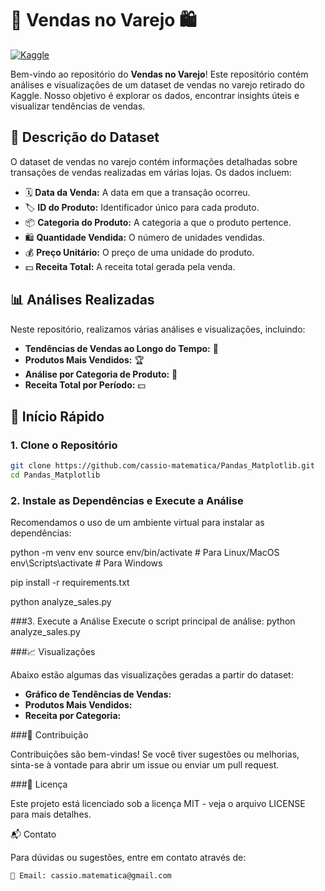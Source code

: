# 🛒 Vendas no Varejo 🛍️

[![Kaggle](https://img.shields.io/badge/Dataset-Kaggle-blue.svg)](https://www.kaggle.com/datasets)

Bem-vindo ao repositório do **Vendas no Varejo**! Este repositório contém análises e visualizações de um dataset de vendas no varejo retirado do Kaggle. Nosso objetivo é explorar os dados, encontrar insights úteis e visualizar tendências de vendas.

## 📄 Descrição do Dataset

O dataset de vendas no varejo contém informações detalhadas sobre transações de vendas realizadas em várias lojas. Os dados incluem:

- 🗓️ **Data da Venda:** A data em que a transação ocorreu.
- 🏷️ **ID do Produto:** Identificador único para cada produto.
- 📦 **Categoria do Produto:** A categoria a que o produto pertence.
- 🛍️ **Quantidade Vendida:** O número de unidades vendidas.
- 💰 **Preço Unitário:** O preço de uma unidade do produto.
- 💵 **Receita Total:** A receita total gerada pela venda.

## 📊 Análises Realizadas

Neste repositório, realizamos várias análises e visualizações, incluindo:

- **Tendências de Vendas ao Longo do Tempo:** 📅
- **Produtos Mais Vendidos:** 🏆
- **Análise por Categoria de Produto:** 📂
- **Receita Total por Período:** 💵

## 🚀 Início Rápido

### 1. Clone o Repositório

```sh
git clone https://github.com/cassio-matematica/Pandas_Matplotlib.git
cd Pandas_Matplotlib
```
### 2. Instale as Dependências e Execute a Análise
Recomendamos o uso de um ambiente virtual para instalar as dependências:

python -m venv env
source env/bin/activate  # Para Linux/MacOS
env\Scripts\activate  # Para Windows

pip install -r requirements.txt

python analyze_sales.py

###3. Execute a Análise
Execute o script principal de análise:
python analyze_sales.py


 ###📈 Visualizações

Abaixo estão algumas das visualizações geradas a partir do dataset:

- **Gráfico de Tendências de Vendas:**
- **Produtos Mais Vendidos:**
- **Receita por Categoria:**
 


###🌟 Contribuição

Contribuições são bem-vindas! Se você tiver sugestões ou melhorias, sinta-se à vontade para abrir 
um issue ou enviar um pull request.

###📄 Licença

Este projeto está licenciado sob a licença MIT - veja o arquivo LICENSE para mais detalhes.

📬 Contato

Para dúvidas ou sugestões, entre em contato através de:

    📧 Email: cassio.matematica@gmail.com


